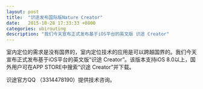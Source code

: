 ```yaml
---
layout: post
title:  "识途发布国际版Nature Creator"
date:   2015-10-28 17:33:33 +0800
categories: ubirouting
description: "我们今天宣布正式发布基于iOS平台的英文版 识途 Creator"
---
```


室内定位的需求是没有国界的，室内定位技术的应用是可以跨越国界的。我们今天宣布正式发布基于iOS平台的英文版“识途 Creator”。该版本支持iOS 8.0以上，国外用户可在APP STORE中搜索“识途 Creator”并下载。

识途官方QQ （3314478190）提供技术咨询。
